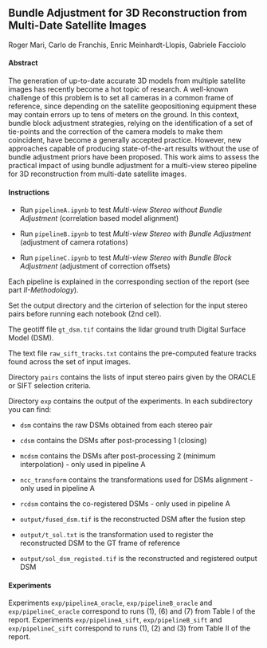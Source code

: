 ## Bundle Adjustment for 3D Reconstruction from Multi-Date Satellite Images

Roger Mari, Carlo de Franchis, Enric Meinhardt-Llopis, Gabriele Facciolo


#### Abstract

The generation of up-to-date accurate 3D models from multiple satellite images has recently become a hot topic of research.
A well-known challenge of this problem is to set all cameras in a common frame of reference, since depending on the satellite
geopositioning equipment these may contain errors up to tens of meters on the ground. In this context, bundle block adjustment
strategies, relying on the identification of a set of tie-points and the correction of the camera models to make them coincident, have become a generally accepted practice. However, new approaches capable of producing state-of-the-art results without the use of bundle adjustment priors have been proposed. This work aims to assess the practical impact of using bundle adjustment for a multi-view stereo pipeline for 3D reconstruction from multi-date satellite images.


#### Instructions

- Run `pipelineA.ipynb` to test *Multi-view Stereo without Bundle Adjustment* (correlation based model alignment)

- Run `pipelineB.ipynb` to test *Multi-view Stereo with Bundle Adjustment* (adjustment of camera rotations)

- Run `pipelineC.ipynb` to test *Multi-view Stereo with Bundle Block Adjustment* (adjustment of correction offsets)

Each pipeline is explained in the corresponding section of the report (see part *II-Methodology*).

Set the output directory and the cirterion of selection for the input stereo pairs before running each notebook (2nd cell).

The geotiff file `gt_dsm.tif` contains the lidar ground truth Digital Surface Model (DSM).

The text file `raw_sift_tracks.txt` contains the pre-computed feature tracks found across the set of input images.

Directory `pairs` contains the lists of input stereo pairs given by the ORACLE or SIFT selection criteria.

Directory `exp` contains the output of the experiments. In each subdirectory you can find:

- `dsm` contains the raw DSMs obtained from each stereo pair
   
- `cdsm` contains the DSMs after post-processing 1 (closing)
    
- `mcdsm` contains the DSMs after post-processing 2 (minimum interpolation) - only used in pipeline A

- `ncc_transform` contains the transformations used for DSMs alignment - only used in pipeline A

- `rcdsm` contains the co-registered DSMs - only used in pipeline A

- `output/fused_dsm.tif` is the reconstructed DSM after the fusion step

- `output/t_sol.txt` is the transformation used to register the reconstructed DSM to the GT frame of reference

- `output/sol_dsm_registed.tif` is the reconstructed and registered output DSM
    

#### Experiments

Experiments `exp/pipelineA_oracle`, `exp/pipelineB_oracle` and `exp/pipelineC_oracle` correspond to runs (1), (6) and (7) from Table I of the report. Experiments `exp/pipelineA_sift`, `exp/pipelineB_sift` and `exp/pipelineC_sift` correspond to runs (1), (2) and (3) from Table II of the report.
